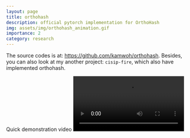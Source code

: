 ```yaml
---
layout: page
title: orthohash
description: official pytorch implementation for OrthoHash
img: assets/img/orthohash_animation.gif
importance: 2
category: research
---
```


The source codes is at: <a href="https://github.com/kamwoh/orthohash">https://github.com/kamwoh/orthohash</a>. Besides, you can also look at my another project: `cisip-fire`, which also have implemented orthohash.

Quick demonstration video
<video controls>
    <source src="https://user-images.githubusercontent.com/23725126/136496588-a79646ee-6d91-4c6b-a8cf-957e3b4bd175.mp4" type="video/mp4">
</video> 